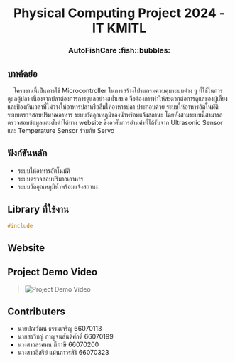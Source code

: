 <h1 align="center">Physical Computing Project 2024 - IT KMITL</h1>
<h3 align="center">AutoFishCare :fish::bubbles:</h3>

## บทคัดย่อ
&emsp;โครงงานนี้เป็นการใช้ Microcontroller ในการสร้างโปรแกรมควบคุมระบบต่าง ๆ ที่ใช้ในการดูแลตู้ปลา เนื่องจากปลาต้องการการดูแลอย่างสม่ำเสมอ จึงต้องการทำให้สะดวกต่อการดูแลของผู้เลี้ยงและป้องกันเวลาที่ไม่ว่างให้อาหารปลาหรือลืมให้อาหารปลา ประกอบด้วย ระบบให้อาหารอัตโนมัติ ระบบตรวจสอบปริมาณอาหาร ระบบวัดอุณหภูมิของน้ำพร้อมแจ้งสถานะ โดยทั้งสามระบบนี้สามารถตรวจสอบข้อมูลและตั้งค่าได้ทาง website ซึ่งอาศัยการอ่านค่าที่ได้รับจาก Ultrasonic Sensor และ Temperature Sensor ร่วมกับ Servo

## ฟังก์ชันหลัก
* ระบบให้อาหารอัตโนมัติ
* ระบบตรวจสอบปริมาณอาหาร
* ระบบวัดอุณหภูมิน้ำพร้อมแจ้งสถานะ

## Library ที่ใช้งาน
```c++
#include
```

## Website

## Project Demo Video
> ![Project Demo Video]("Demo")

## Contributers
* นายปณวัฒน์ ธรรมเจริญ 66070113
* นายสรวิชญ์ กาญจนสันติศักดิ์ 66070199
* นางสาวสรศมน มีภาษี 66070200
* นางสาวอิสรีย์ แม้นถาวรสิริ 66070323
